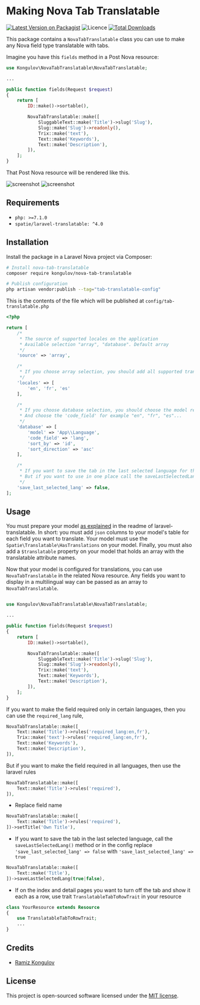 # Making Nova Tab Translatable
[![Latest Version on Packagist](https://img.shields.io/packagist/v/kongulov/nova-tab-translatable?style=flat-square)](https://packagist.org/packages/kongulov/nova-tab-translatable)
![Licence](https://img.shields.io/github/license/kongulov/nova-tab-translatable?style=flat-square)
[![Total Downloads](https://poser.pugx.org/kongulov/nova-tab-translatable/downloads?format=flat-square)](https://packagist.org/packages/kongulov/nova-tab-translatable)


This package contains a `NovaTabTranslatable` class you can use to make any Nova field type translatable with tabs.

Imagine you have this `fields` method in a Post Nova resource:

```php
use Kongulov\NovaTabTranslatable\NovaTabTranslatable;

...

public function fields(Request $request)
{
    return [
        ID::make()->sortable(),

        NovaTabTranslatable::make([
            SluggableText::make('Title')->slug('Slug'),
            Slug::make('Slug')->readonly(),
            Trix::make('text'),
            Text::make('Keywords'),
            Text::make('Description'),
        ]),
    ];
}
```

That Post Nova resource will be rendered like this.

![screenshot](https://kongulov.github.io/sitescreenshots/kongulov_nova-tab-translatable_1.png?v=4)
![screenshot](https://kongulov.github.io/sitescreenshots/kongulov_nova-tab-translatable_2.png?v=4)

## Requirements

- `php: >=7.1.0`
- `spatie/laravel-translatable: ^4.0`

## Installation

Install the package in a Laravel Nova project via Composer:

```bash
# Install nova-tab-translatable
composer require kongulov/nova-tab-translatable

# Publish configuration
php artisan vendor:publish --tag="tab-translatable-config"
```

This is the contents of the file which will be published at `config/tab-translatable.php`
```php
<?php

return [
    /*
     * The source of supported locales on the application
     * Available selection "array", "database". Default array
     */
    'source' => 'array',

    /*
     * If you choose array selection, you should add all supported translation on it as "code"
     */
    'locales' => [
        'en', 'fr', 'es'
    ],

    /*
     * If you choose database selection, you should choose the model responsible for retrieving supported translations
     * And choose the 'code_field' for example "en", "fr", "es"...
     */
    'database' => [
        'model' => 'App\\Language',
        'code_field' => 'lang',
        'sort_by' => 'id',
        'sort_direction' => 'asc'
    ],

    /*
     * If you want to save the tab in the last selected language for the whole project, set this "true".
     * But if you want to use in one place call the saveLastSelectedLang(true|false) method
     */
    'save_last_selected_lang' => false,
];
```

## Usage

You must prepare your model [as explained](https://github.com/spatie/laravel-translatable#making-a-model-translatable) in the readme of laravel-translatable. In short: you must add `json` columns to your model's table for each field you want to translate. Your model must use the `Spatie\Translatable\HasTranslations` on your model. Finally, you must also add a `$translatable` property on your model that holds an array with the translatable attribute names.

Now that your model is configured for translations, you can use `NovaTabTranslatable` in the related Nova resource. Any fields you want to display in a multilingual way can be passed as an array to `NovaTabTranslatable`. 

```php

use Kongulov\NovaTabTranslatable\NovaTabTranslatable;

...

public function fields(Request $request)
{
    return [
        ID::make()->sortable(),

        NovaTabTranslatable::make([
            SluggableText::make('Title')->slug('Slug'),
            Slug::make('Slug')->readonly(),
            Trix::make('text'),
            Text::make('Keywords'),
            Text::make('Description'),
        ]),
    ];
}
```

If you want to make the field required only in certain languages, then you can use the `required_lang` rule,

```php
NovaTabTranslatable::make([
    Text::make('Title')->rules('required_lang:en,fr'),
    Trix::make('text')->rules('required_lang:en,fr'),
    Text::make('Keywords'),
    Text::make('Description'),
]),
```

But if you want to make the field required in all languages, then use the laravel rules
```php
NovaTabTranslatable::make([
    Text::make('Title')->rules('required'),
]),
```

* Replace field name
```php
NovaTabTranslatable::make([
    Text::make('Title')->rules('required'),
])->setTitle('Own Title'),
```

* If you want to save the tab in the last selected language, call the `saveLastSelectedLang()` method or in the config replace `'save_last_selected_lang' => false` with `'save_last_selected_lang' => true`
```php
NovaTabTranslatable::make([
    Text::make('Title'),
])->saveLastSelectedLang(true|false),
```

* If on the index and detail pages you want to turn off the tab and show it each as a row, use trait `TranslatableTabToRowTrait` in your resource
```php
class YourResource extends Resource
{
    use TranslatableTabToRowTrait;
    ...
}
```

## Credits

- [Ramiz Kongulov](https://github.com/kongulov)

## License

This project is open-sourced software licensed under the [MIT license](LICENSE.md).
